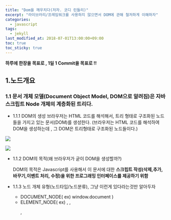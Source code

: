 ```yaml
---
title: "Dom을 깨우치다(저자. 코디 린들리)"
excerpt: "라이브러리/프레임워크를 사용하지 않으면서 DOM에 관해 철저하게 이해하자"
categories:
  - javascript
tags:
  - jekyll
last_modified_at: 2018-07-01T13:00:00+09:00
toc: true
toc_sticky: true
---
```


**하루에 한장을 목표로 , 1일 1 Commit을 목표로 !!**

## 1.노드개요

### 1.1 문서 개체 모델(Document Object Model, DOM으로 알려짐)은 자바스크립트 Node 개체의 계층화된 트리다.

- 1.1.1 DOM의 생성
  브라우저는 HTML 코드를 해석해서, 트리 형태로 구조화된 노드들을 가지고 있는 문서(DOM)를 생성한다.
  (브라우저는 HTML 코드를 해석하여 DOM을 생성하는데 , 그 DOM은 트리형태로 구조화된 노드들이다.)

![](https://wit.nts-corp.com/wp-content/uploads/2019/02/-4)

![](https://wit.nts-corp.com/wp-content/uploads/2019/02/-5)

- 1.1.2 DOM의 목적(왜 브라우저가 굳이 DOM을 생성할까?)

  DOM의 목적은 Javascript를 사용해서 이 문서에 대한 **스크립트 작성(삭제,추가,바꾸기,이벤트 처리, 수정)을 위한 프로그래밍 인터페이스를 제공하기 위함**

* 1.1.3 노드 개체 유형(노드타입/노드분류), 그냥 이런게 있다라는것만 알아두자

  - DOCUMENT_NODE( ex) window.document )

  * ELEMENT_NODE( ex) <body> , <a> , <p> , <script> , <style> , <html> , <h1> )

  - ATTRIBUTE_NODE( ex) class="funEdges" )

  * TEXT_NODE ( ex) 줄바꿈과 공백을 포함한 HTML 문서 내의 텍스트 문자 )

  - DOCUMENT_FRAGMENT_NODE( ex) document.createDocumentFragment )

  - DOCUMENT_TYPE_NODE( ex) <!DOCTYPE html> )

- 1.1.4 통상적인 DOM 트리의 각 노드 개체는 **Node로 부터** 속성과 메서드를 상속받는다.

  **모든 노드 개체는 속성과 메서드를 1차적으로 Node 개체로부터 상속을 받는다.** 그리고 이 Node에서 제공되는 속성 메서드 외에도 document,HTMLElement,HTML\*Element 인터페이스와 같은 하위 노드 인터페이스에서도 수많은 관련 속성 및 메서드가 제공된다.

* 1.1.5 노드의 유형과 이름

  모든 노드는 Node로부터 상속받는 nodeType 및 nodeName 속성을 가진다. 예를들어 Text 노드의 nodetype 코드는 3이며, nodeNmae 값은 #text이다.

  흔히 사용되는 노드들의 숫자값은 외워 두는것이 좋다.

- 1.1.6 javascript 메서드를 사용해서 Element 및 Text 노드를 생성하기

  - createElement("element를 지정하는 문자열")
    ex) createElement("div");

  * createTextNode("문자열")
    ex) createTextNode("Hi");

  - createAttribute() 메서드는 사용이 금지되었고, 이를 대신하기 위해 getAttribute(),setAttribute(),removeAttrbute()메서드를 사용한다.

* 1.1.7 javascript 문자열을 사용하여 DOM에 Element 및 Text 노드를 생성 및 추가하기

  - innerHTML, outerHTML, textContext, insertAdjacentHTML() 속성 및 메서드는 Javascript 문자열을 사용하여 DOM에 노드를 생성하고 추가하는 기능을 제공

  ```html
  <div id="A"></div>
  <div id="B"></div>
  <span id="C"></span>
  <div id="D"></div>
  <div id="E"></div>
  ```

  ```javascript
  document.getElementById("A").innerHTML = "<strong>HI</strong>";

  document.getElementById("B").outerHTML = '<div id="B" class="new">HI</div>';

  document.getElementById("C").textContent = "dude";

  document.getElementById("D").innerText = "안녕";

  console.log(document.body.innerHTML);

  //<div id="A"><strong>HI</strong></div>
  //<div id="B" class="new">HI</div>
  //<span id="C">dude</span>
  //<div id="D">안녕</div>
  ```

  - textContent vs innerText

  innerText는 노드에 포함된 보이는 텍스트를 반환하고, textContent는 전체 텍스트를 반환합니다.

  ```html
  <span>Hello<span style="diplay:none">World</span></span>
  ```

  에서 innerText는 "Hello"를 반환하고 textContent는 World를 반환한다.

  보다 자세한 차이점은

  [textContent vs innerText](http://perfectionkills.com/the-poor-misunderstood-innerText/)를 참조하자

  - insertAdjacentHTML() 메ㅓ드는 이전에 언급된 메서드들에 비해 보다 세밀하게 다를수 있다. 이 메서드를 사용하면 시작테그의 앞 , 뒤 종류 태그의 앞, 뒤에 노드를 삽입하는게 가능하다.

  ```html
  <i id="elm">how</i>
  ```

  ```javascript
  var elm = document.getElementById("elm");
  elm.insertAdjacentHTML("beforebegin", "<span>Hey-</span>");
  elm.insertAdjacentHTML("afterbegin", "<span>dude-</span>");
  elm.insertAdjacentHTML("beforeend", "<span>are-</span>");
  elm.insertAdjacentHTML("afterend", "<span>you?-</span>");

  console.log(document.body.innerHTML);

  //<span>Hey-</span><i id="elm"><span>dude-</span>how<span>-are</span></i><span>-you?</span>
  ```

  - 주목 : innerHTML 은 문자열 내에서 발견된 HTML 요소를 실제 DOM 변화하는 반면, textContent는 텍스트 노드를 생성하는데만 사용 가능하다. HTML 요소를 포함하고 있는 문자열을 textContent에 전달하면, 단순히 텍스트로만 출력 또한 innerHTML이 무겁고 비싼 대가를 치르는 HTML 파서를 호출하는데 비해, 텍스트 노드 생선은 간단하게 처리되므로 **innerHTML 계열의 사용을 삼가해야한다.**

* 1.1.8 Dom 트리의 일부를 Javascript 문자열로 추출하기

  ```html
  <div id="A"><i>HI</i></div>
  <div id="B">Dude<strong>!</strong></div>
  ```

  ```javascript
  console.log(document.getElementById("A").innerHTML); //<i>Hi</i>

  console.log(document.getElementById("B").outerHTML); //<div id="B">Dude<strong>!</strong></div>

  console.log(document.getElementById("B").textContent); //Dude!

  console.log(document.getElementById("A").innerText); //Dude!
  ```

  - 주목 : textContent, innerText 속성은 선택된 노드내에 포함된 모든 **텍스트 노드들을 반환한다.**

- 1.1.9 appendChild() 및 insertBefore()을 사용하여 노드 개체를 Dom에 추가하기.

  appendChild() 메서드는 하나의 노드를(혹은 여러 노드)를 메서드가 호출된 노드의 자식노드 끝에 삽입할수 있게 해준다.

  insertBefore() 메서드는 삽입 위치를 조정하는 것이 필요할때 사용한다.

  ```html
  <ul>
    <li>2</li>
    <li>3</li>
  </ul>
  ```

  ```javascript
  let text1 = document.createTextNode("1");
  let li = document.createElement("li");
  li.appendChild(text1);

  let ul = document.querySelector("ul");

  ul.insertBefore(li, ul.firstChild);

  // <ul>
  //   <li>1</li> //ul.insertBefore(li, ul.firstChild);
  //   <li>2</li>
  //   <li>3</li>
  //   <li>1</li> //ul.appendChild(li);
  // </ul>;
  ```

  - 주목 : insertBefore() 메서드의 두번째 매개변수를 전달하지 않으면, 이 메서드는 appendChild()처럼 동작

* 1.1.10 removeChild() 및 replaceChild()를 사용하여 노드를 제거하거나 바꾸기

  - Dom 에서 노드를 제거하는 것은 여러 단계의 과정으로 이루어진다.

  1. 먼저 삭제하고자 하는 노드를 선택해야한다

  2. 삭제하고자 하는 노드의 부모노드에 대한 접근을 얻어야 하는데,보통 parentNode 속성을 사용하게 된다.

  3. 부모 노드에서 삭제할 노드에 대한 참조를 전달하여 removeChild()메서드를 호출한다.

  ```html
  <div id="A">Hi</div>
  <div id="B">Dude</div>
  ```

  ```javascript
  //element 노드 삭제
  let divA = document.getElementById("A");
  divA.parentNode.removeChild(divA);

  //텍스트 노드 삭제
  let divB = document.getElementById("B").firstChild;
  divB.parentNode.removeChild(divB);
  ```

  - 노드를 바꾸는 과정도 삭제하는것과 같은 과정을 겪는다. **둘다 부모노드에 접근한다는게 중요하다.**

  ```html
  <div id="A">Hi</div>
  <div id="B">Dude</div>
  ```

  ```javascript
  //ement 노드 바꾸기
  let divA = document.getElementById("A");
  let newSpan = document.createElement("span");

  newSpan.textContent = "howdy";
  divA.parentNode.replaceChild(newSpan, divA);
  ```

  - 주목 : 제거하거나 바꾸는 대상이 무엇인지에 따라 , innerHTML , outerHTML , textContent 속성에 빈 문자열을 주는것이 더 쉽고 빠를 수도 있다. 하지만 브라우저의 메모리 누수가 발생할수 있으므로 조심해야한다. replaceChild() 및 removeChild()는 각각 교체되거나 제거된 노드를 **반환한다**. 기본적으로 해당 노드는 바꾸거나 제거하는 것이므로 사라지지 않았다. 따라서 해당 노드에 대한 **메모리상의 참조는 여전히 가지게 된다.**

* 1.1.11 cloneNode()를 사용하여 노드를 복제하기

  cloneNode() 메서드를 사용하여 단일 노드 혹은 노드 및 모든 자식 노드를 복제할 수 있다.

  노드와 그 자식 노드를 모두 복제하려면, cloneNode() 메서드의 매개변수로 true를 전달한다.

  ```html
  <ul>
    <li>Hi</li>
    <li>there</li>
  </ul>
  ```

  ```javascript
  let cloneUL = document.querySelector("ul").cloneNode(); //ul만이 복제되었으므로 빈 문자열이 출력됨

  console.log(cloneUL.innerHTML); //빈 문자열 출력

  let cloneUL2 = document.querySelector("ul").cloneNode(true);

  console.log(cloneUL2.innerHTML);
  //<li>HI</li><li>There</li>가 출력됨
  ```

  - 주목 : **cloneNode(true)를 사용해서 노드와 그 자식을 복제하면 NodeList가 반환될 것이라 생각할 수 있지만, 실제로는 그렇지 않다. 따라서 cloneNode() 때문에 문서내에서 ID가 중복될수도 있다.**

* 1.1.12 노드 컬렉션에 대한 이해(무슨말하는지 모르겠음)

* 1.1.13 직계 자식 노드 전부에 대한 리스트/컬렉션 얻기

  ```html
  <ul>
    <li>Hi</li>
    <li>there</li>
  </ul>
  ```

  ```javascript
  let ulElementChildNodes = document.querySelector("ul").childNodes;

  console.log(ulElementChildNodes);
  // ul 내의 전체 노드로 이루어진 유사 배열 리스트를 출력
  //[text, li, text, li, text]
  ```

  - 주목 : **childNodes에서 반환되는 NodeList는 직계 자식 노드만을 가진다.** **childNodes가 element 노드 뿐만 아니라 다른 노드 유형(ex text 및 comment 노드) 도 포함된다는 점을 유의해야한다.**

- 1.1.14 NodeList나 HTMlCollection을 JavasScript 배열로 변환

  NodeList 나 HTMLCollection은 **배열의 형태**이지만, **array의 메서드를 상속하는 진정한 javascript 배열이 아니다.**

  - isArray() : array의 메서드를 상속받는 javascript 배열인지 아닌지를 판단함

  ```html
  <a href="#"></a>
  ```

  ```javascript
  console.log(Array.isArray(document.links));
  //HTMLCollection이지 Array가 아니므로 false

  console.log(Array.isArray(document.querySelectorAll("a")));
  //NodeList이지 Array가 아니므로 false
  ```

  결과적으로 Nodelist와 HTMLCollection은 배열의 형태이지만 배열이 아닌것으로 판명되었다.

  그렇다면 배열의 형태인것을 진정한 배열로 만들기 위해서는 어떻게 해야할까?

  - 진정한 javascript 배열로 만들기

    - 왜? 굳이 javascript 배열로 만들어야할까?
      그 이유는 javascript 배열로 변환하는 것은 몇가지 이점이 있기 때문이다. 이 리스트들을 javascript 배열로 변환하게 되면 Array 개체가 제공하는 메서드들(ex) foreach,pop,map,reduce 등)에 접근할수 있게 된다.

    * 진정한 배열로 변환하기 위한 방법

      call() 또는 apply()에 유사 배열을 전달하면, call() 또는 apply()는 진짜 javaScript 배열을 반환하는 메서드를 호출한다. 여기서는 slice() 메서드를 사용하고 있는데, 실제로는 아무것도 잘라내지 않고, 리스트를 Javascript 배열로 반환하는데 사용하고 있다.

      ```html
      <a href="#"></a>
      ```

      ```javascript
      console.log(Array.isArray(Array.prototype.silce.call(document.linkes)));
      //true 반환

      console.log(
        Array.isArray(
          Array.prototype.silce.call(document.querySelectorAll("a"))
        )
      );
      //true 반환
      ```

      주목 : 이렇게 할경우 List를 배열로 바꾸는데 코드가 길어지므로, ES6에서는 유사 배열개체나 리스트를 인수받아 **새로운 배열로 변환하여 사용하는 Array.from**

      ```javascript
      console.log(Array.isArray(Array.from(document.querySelectorAll("a")))); //true

      let badex = document.querySelectorAll("a");

      console.log(badex); //NodeList [a]

      bc.pop("a"); //bc.pop is not a function

      let goodex = Array.from(document.querySelectorAll("a"));
      console.log(goodex); // [a]

      abc.pop("a");

      console.log(goodex); // []
      ```

- 1.1.15 DOM 내의 노드 탐색

  - parentNode

  - firstChild

  - lastChild

  - nextSibling

  ```html
  <body>
    <ul>
      <!-- comment -->
      <li id="A"></li>
      <li id="B"></li>
      <!-- comment -->
    </ul>
  </body>
  ```

  ```javascript
  let ul = document.querySelector("ul");

  console.log(ul.parentNode.nodeName); // body가 출력됨
  console.log(ul.firstChild.nodeName); // comment가 출력됨
  console.log(ul.lastChild.nodeName); // comment가 출력됨
  console.log(ul.querySelector("#A").nextSibling.nodeName); //text가 출력됨
  console.log(ul.querySelector("#B").previousSibling.nodeName); //text가 출력됨
  ```

  DOM을 탐색할때, element 노드 뿐만 아니라 text 와 comment도 노드임을 잊어서는 안된다. 하지만 윗처럼 사용한다는것은 이상적이지 않다. **다음 속성들을 사용하면 text와 comment 노드를 무시하고 DOM 탐색하는 것이 가능하다.**

  - firstElementChild

  * lastElementChild

  - nextElementSibling

  * previousElementSibling

  * children

  * parentElement

  - childElementCount : 노드가 가지고 있는 자식 element의 개수를 계산할때 사용

  이렇게 element 노드라고 명시를 해준다면, text와 comment 노드를 무시하게된다.

  ```html
  <body>
    <ul>
      <!-- comment -->
      <li id="A"></li>
      <li id="B"></li>
      <!-- comment -->
    </ul>
  </body>
  ```

  ```javascript
  let ul = document.querySelector("ul");

  console.log(ul.parentNode.nodeName); // body가 출력됨
  console.log(ul.firstElementChild.nodeName); //li
  console.log(ul.lastElementChild.nodeName); // li가 출력됨
  console.log(ul.querySelector("#A").nextElementSibling.nodeName); // li
  console.log(ul.querySelector("#B").previousElementSibling.nodeName); //li가 출력됨

  //ul의 자식 노드 중 element만을 가져오려면?
  console.log(ul.children); // HTMLCollenction이며, 모든 자식 노드는 text를 가짐

  // 첫 번째 li의 부모 element는?
  console.log(ul.firstElementChild.parentElement); //ul이 출력
  ```

- 1.1.16 contains()와 compareDocumentPosition()으로 DOm 트리 내의 Node 위치를 확인하기

  노드의 contains() 메서드를 활용하면 특정 노드가 다른 노드내에 포함되어있는지를 확이날수 있다.
  그리고 리턴값으로 boolean값을 전달해준다.

  Dom 트리 내에서 주변 노드와 연관된 노드위치에 대해 보다 확실한 정보를 얻고 싶을 때는 노드의 compareDocumentPosition() 메서드를 사용한다.
  그리고 리턴값으로 숫자코드를 리턴한다.

* 1.1.17 두 노드가 완전히 동일한지 판단하기.

```html
<input type="text"></input>
<input type="text"></input>

<textarea>foo</textarea>
<textarea>bar</textarea>


```

```javascript
let input = document.querySelectorAll("input");

console.log(input); // nodelist , 배열형식이지만 배열이 아님

console.log(input[0].isEqualNode(input[1]));
//true

let input = document.querySelectorAll("textarea");

console.log(input[0].isEqualNode(input[1]));
//자식 text 노드가 동일하지 않으므로 false
```

주목 : 두 노드가 완전전히 동일한지가 아니라. 두 노드 참조가 동일한 노드를 참조하고 있는지 알고 싶다면 === 연산자를 사용하여 간단하게 확인해볼수 있다.

## 2. Document 노드

### 2.1 document 노드 개요

document로 부터 상속되는 HTMLDocument 생성자는 DOM 내에 DOCUMENT_NODE(window.document)를 생성한다.

```js
console.log(window.document.constructure); // function HTMLDocument(){ [native code]}
console.log(window.document.nodeType); // DOCUMENT_NODE에 대한 숫자 키 매핑인 9가 출력
```

HTMLDocument 생성자 함수가 window.document 노드 개체를 생성하며, 이 노드가 DOCUMENT_NODE 개체이다.

### 2.2 HTMLDocument의 속성 및 메서드

HTMLDocument 노드(window.document)에 존재하는 속성 및 메서드들중 주목해야할 속성과 메서드는 다음과 같다

- doctype

* documentElement

* implementation.

* activeElement

* body

* head

* title

- lastModified

- referrer

- URL

- defaultview

- compatMode

- ownerDocument

- hasFocus();

* 주목 : HTMLDocument 노드 개체(window.document)는 DOM를 다룰 때 사용 가능한 수많은 메서드와 속성(ex) document.querySelectorAll())에 접근하는 데 사용된다.

### 2.3 일반적인 HTML 문서정보 얻기

- document 개체는 로드된 HTML 문서/DOM에 대한 일반적인 정보에 접근할 수 있게 해준다.

```javascript
const d = document;

console.log("title = " + d.title); //Document
console.log("url = " + d.URL); // url 주소
console.log("referrer = " + d.referrer); //참조 주소
console.log("lastModified = " + d.lastModified); // 마지막 수정일

//BackComapt(Quirks 모드) 또는 CSS1Compat(Strict 모드) 중 하나가 출력된다.

console.log("compatibility mode = " + d.compatMode); //CSS!compat
```

### 2.4 document 자식 노드

- document 개체의 자식은 doctype/DTD 와 <html lang="en"> 이 포함된 배열을 얻게 될것이다.

```js
console.log(document.childNodes[0].nodeType); // DOCUMENT_TYPE_NODE를 의미하는 숫자 키 10이 출력

console.log(document.childNodes[1].nodeType); // Element_TYPE_NODE를 이미하는 숫자 키 1이 출력
```

- 주목 : 참고로 DOCUMENT_TYPE_NODE와 DOCUMENT_NODE는 다르다. 그리고 HTMLDocument 생성자에서 생성되는 **window.document 개체** 와 **Document 개체** 를 혼동해서는 안된다. widow.document가 DOM 인터페이스에 시작점이라는 것만 기억하자. Document.childNodes가 자식 노드를 가지고 있는 이유가 바로 이 때문이다.

### 2.5 document는 <!Doctype>,<html>,<head>,<body>에 대한 바로가기를 제공한다.

```js
console.log(document.doctype); //DocumentType NOde
console.log(document.documentElement); //<html lang="en">가 출력
console.log(document.head); // <head>
console.log(document.body); // <body>
```

- 주목 doctype과 DTD의 nodetype은 10 또는 DOCUMENT_TYPE_NODE이며, DOCUMENT_NODE(즉 HTMLDocument()로부터 생성되는 window.document)와 혼동해서는 안된다.

### 2.6 document.implementation.hasFeature()를 사용하여 DOM 사양/기능 탐지

- document.implementation.hasFeature()를 사용하면 현재 문서에 대한 브라우저가 구현/지원하는 기능 및 수준에 대해 물어 볼 수 있다. 예를들어 브라우저가 Core DOM level3 사양을 구현했는지 물어보려면 다음과 같은 코드를 사용한다.

```js
console.log(document.implementation.hasFeature("Core", "2.0"));
console.log(document.implementation.hasFeature("Core", "3.0"));
```

### 2.7 문서 내에서 포커스를 가지고 있거나 활성 상태인 노드에 대한 참조를 얻기

- document.activeElement를 사용하면, 문서 내에서 포커스를 가지고 있거나 활성 상태인 노드에 대한 참조를 바로 얻을 수 있다.

```js
document.querySelector("textarea").focus();

//문서내에서 포커스를 가지고 있거나 활성 상태인 element에 대한 참조르 얻음
console.log(document.activeElement); //textarea가 출력됨
```

- 주목 : **포커스를 가지고 있거나 활성 상태인 element는 포커스를 받을 수 있는 element를 반환한다. 노드를 선택하는 것(마우스를 사용하여 HTML 페이지 내에서 반전된 영역), 키스트로크, 스페이스바,마우스로 무언가를 입력하기 위해 포커스를 받은 element를 혼동하지 말자.**

### 2.8 문서 혹은 문서 내의 특정 노드가 포커스를 가지고 있는지 판별하기

- document.hasFocus() 메서드를 사용하면, 사용자가 현재 해당 HTML 문서가 로드된 창에 포커스를 두고 있는지를 확인할 수 잇다.

```js
// 문서가 로드된 창/텝에 계속 포커스를 두면 true를 반환한다. 그렇지 않을경우 false가 반환된다.
setTimeout(function () {
  console.log(document.hasFocus());
}, 5000);
```

### 2.9 document.defaultView는 최상위/전역 개체에 대한 바로가기이다.

- defaultView 속성은 javascript 최상위 개체, 혹은 전역 개체라고 불리는것에 대한 바로가기 이다. 웹 브라우저에서 최상위 개체는 window개체이므로, javaScript 브라우저 환경에서 defaultView는 이 개체를 가리킨다.

* 최상위 개체가 없는 DOM이나 웹 브라우저 내에서 실행되지 않는 javascript 환경(Node.js)의 경우 이 속성을 통해 최상위 개체 영역에 접근할 수 있게 해준다.

### 2.10 Element에서 ownerDocument를 사용하여 Document에 대한 참조 얻기

- 노드에서 onwerDocument 속성을 호출하면, 노드가 포함된 document에 대한 참조를 반환한다.

## 3. Element 노드

### 3.1 HTML Element 개체 개요

각 element들은 고유한 성질을 가지며, 각자 element를 Dom 트로내의 노드 개체로 인스턴스화 하는 고유한 Javascript 생성자를 가진다.
예를 들어 <a> element 는 HTMLAnchorElement() 생성자를 통해 DOM 노드로 만들어 진다. **즉 각 element들은 노드개체로 인스턴스화 하는 Javascript 생성자를 가진다.**

### 3.2 HTML Element 개체의 속성 및 메서드(상속 받은것 포함)

- createElement()

- tagName

* children

- getAttribute()

- setAttribute()

- hasAttribute()

- removeAttribute()

- classList()

- dataset

- attributes

### 3.3 Element 생성

Element 노드는, 브라우자가 HTML 문서를 해석하여 DOM이 만들어질 때 인스턴스화 된다.
이것 외에 createElement()를 사용하여 프로그램밍적으로도 Element 노드를 생성할수 있다.

```js
let elementNode = document.creatElement("textarea");

document.body.appendChild(elementNode);
```

### 3.4 Element의 태그 이름 얻기

tagName 속성을 사용하면, element의 이름에 접근할 수 있다. tagName속성은 nodeName이 반환하는 것과 동일한 값을 반환한다. 원본 HTML문서에서의 대소문자 여부에 관계없이 둘다 값을 대문자로 반환한다.

```html
<a href="#">Hi</a>
```

```js
console.log(document.querySelector("a").tagName); //A 가 출력
console.log(document.querySelector("a").nodeName); //A가 출력
```

### 3.5 Element의 Attribute 및 값에 대한 리스트/컬렉션 얻기(좋은방법X)

```html
<a href="#" title="title" data-foo="dataFoo"> </a>
```

```js
var atts = document.querySelector("a").attributes;
// 배열형태로 반환한다.
```

- 주목 : **attributes를 사용 하여 속성에 변화를 주는것보다도, getAttribute(), setAttribute(), hasAttribute9), removeAttribute()를 사용하는것이 좋다.** attributes를 사용할 때의 유일한 이점은 라이브 상태의 attributes 목록을 반환한다는 것이다.

### 3.6 Element의 Attribute 값 획득, 설정(재설정), 제거

element 의 attribute 값을 가져오고, 설정 및 제거하기 위한 가장 일관된 방법은 getAttribute(), setAttribute(), removeAttribute() 메서드를 사용하는 것이 좋다.

- 주목 : **attribute가 없을때, setAttribute를 사용하여 attribute 값을 null이나 ''를 설정하지 말고 removeAttribute()를 사용하는것이 좋다.**

**일부 element attribute는 element 노드에서 개체 속성으로 존재한다. 예를들어 document.body.id 나 document.body.className, 작성자는 이 속성을 사용하지 말고 attribute에 대한 remove , set, get 메서드를 사용하도록 권고하고 있다.**

```js
//bad example
let a = (document.querySelector("a").className = "안녕");
console.log(document.querySelector("a")); //<a href class="안녕"></a>

//good example

let a = document.querySelector("a").setAttribute("class", "안녕");
console.log(document.querySelector("a")); //<a href class="안녕"></a>
```

### 3.7 Element의 특정 attrbute를 가지고 있는지 확인하기

- element가 attribute를 가지고 있는지 판별(boolean으로 return) 하기 위한 가장 좋은 방법은 hasAttribute() 메서드를 사용하는것이다.

### 3.8 Class Attribute 값 리스트 얻기

- element 노드에 존재하는 classList 속성을 사용하면 className 속성에서 반환되는 공백으로 구분된 문자열 값을 사용하는 것보다 훨신 쉽게 class attribute 값 리스트에 접근할수 있다.

```html
<div class="big brown bear"></div>
```

```js
let elm = docuemnt.querySelector("div");

console.log(elm.classList); // big brown bear{0="big" , 1="brown", 2="bear" , length=3 ,...}
console.log(elm.className); // big brown bear
```

주목 : **classList는 유사배열 컬랙션이며, 읽기전용인 length 속성을 가진다. classList는 읽기 전용이지만, add(), remove(), contains(), toggle() 메서드를 사용해서 변경할수 있다.**

### 3.9 class attribute에 하위 값 추가 및 제거하기

```js
let elm = document.querySelector("div");

elm.classList.add("cat");
elm.calssList.remove("dog");
```

### 3.10 class attribute 값 토글

- classList.toggle() 메서드를 사용하면, class attribute의 하위 값을 토글시킬 수 있다. **이 메서드는 값이 누락된 경우 추가하거나 값이 이미 있는 경우 제거할 수 있게 해준다.**

```html
<div class="visible"></div>
```

```js
let elm = document.querySelector("div");

elm.classList.toggle("visible"); //기존에 visible이 있으므로 삭제
elm.classList.toggle("grow"); // 기존에 grow가 없으므로 생성

console.log(elm.className); //grow
```

### 3.11 class attribute 값이 특정 값을 가지고 있는지 판별하기

classList.containes() 메서드를 사용하면 class attribute 값이 특정 하위 값을 가지고 있는지를 판별 할 수 있다.

### 3.12 data attribute를 가져오고 설정하기(이 꼴을 언제쓰는지 잘 모르겠다.)

- data- 에 관련된 자료 [data-](https://developer.mozilla.org/ko/docs/Learn/HTML/Howto/%EB%8D%B0%EC%9D%B4%ED%84%B0_%EC%86%8D%EC%84%B1_%EC%82%AC%EC%9A%A9%ED%95%98%EA%B8%B0)

## 4.Element 노드 선택

### 4.1 특정 Element 노드 선택하기

단일 element 노드에 대한 참조를 얻는데 가장 흔히 사용되는 메서드는 다음과 같다.

- querySelector()

- getElementById();

```html
<body>
  <ul>
    <li>Hello</li>
    <li>big</li>
    <li>bad</li>
    <li id="last">world</li>
  </ul>
</body>
```

```js
console.log(document.querySelector("li").textContent); //Hello 출력
console.log(document.getElementById("last").textContent); //world 출력
```

- getElementById()메서드는 querySelector() 메서드에 비해 매우 단순하다.
- qurySelector() 메서드는 CSS selector 문법 형식의 매개변수를 사용하기 때문에 특정 단일 li에 접근을 하려면 querySelector(body>ul>li:nth-of-type(2))를 전달해야한다.

* 주목 : querySelector()는 selector 기반으로 문서 내에서 발견되는 **첫번째 노드 element를** 반환한다. querySelector()는 element 노드에도 정의되어 있다. 그 덕분에 메서드의 결가를 DOM 트리의 특정 부분에 한정할 수 있어서 상황에 맞는 쿼리를 할수 있게 해준다.

### 4.2 Element 노드 리스트 선택 및 생성하기

HTML 문서내의 **노드 리스트(NodeList)를 선택 및 생성하는 데 가장 흔히 사용되는 메서드**는 다음과 같다.
( NodeList 나 HTMLCollection은 **배열의 형태**이지만, **array의 메서드를 상속하는 진정한 javascript 배열이 아니다.**)

- querySelectorAll()

* getElementsByTagName()

* getElementsByClassName()

주목 : getElementsByTagName() , getElementsByClassName() 으로 생성된 **HTMLCollection은 라이브상태**로 간주되며, 리스트를 생성하고 선택한 후에 문서가 업데이트 된 경우도 문서의 상태를 항상 반영

그러나 querySelectorAll() 메서드는 **라이브 상태의 element 리스트를 반환하지 않는다.** 이는 querySelectorAll()에서 반환하는 리스트는 리스트 생성 시점의 문서 스냅샵이며, **문서의 변경 내용을 반영하지 않는다는 것을 의미한다.** 해당 리스트는 정적이며, 라이브상태가 아니다.
**NodeList와 HTMLCollection은 라이브 상태이지만 , querySelectorAll()로 반환된 리스트는 정적이다.**

예를들어

```html
<ul>
  <li class="liClass">1</li>
  <li class="liClass">2</li>
  <li class="liClass">3</li>
  <li class="liClass">4</li>
  <li class="liClass">5</li>
</ul>
```

```js
const a = document.querySelectorAll("li");
const b = document.getElementsByTagName("li");
const c = document.getElementsByClassName("liClass");
console.log(a); // 정적이며 라이브 상태가 아니므로, li의 갯수가 5
console.log(b); // 라이브상태이므로 li의 갯수가 6개
console.log(c); // 라이브상태이지만 클래스가 다르므로 갯수가 5개

const li = document.createElement("li");
const ul = document.querySelector("ul");

li.setAttribute("class", "hoho");
ul.appendChild(li);
```

- **childNodes도 querySelectorAll(), getElementByTagName(), getElementByClassName()처럼 Nodelist를 반환한다는 것을 명심하기 바란다. NodeList는 유사 배열리스트/컬랙션이며 , 읽기 전용인 length 속성을(array의 메서드 상속을 받는것은 아님) 가진다.**

### 4.3 직계 자식 Element 노드를 모두 선택하기

element 노드에서 children 속성을 사용하면, element 노드의 직계 자식 노드 전체 리스트(HTMLCollection)를 얻을 수 있다.
children은 직계 element 노드만을 제공하며, element 가 아닌 노드는 제외한다.

- 주목 : HTMLCollection은 element를 문서 내의 순서대로 가진다. 즉 element 가 DOM에 나타나는 순서대로 배열 내에 위치한다 HTMLCollection은 라이브 상태이므로, 문서가 변경되면 동적으로 컬랙션에 반영된다.

### 4.4 컨텍스트 기반 Element 선택

querySelector() , querySelectorAll(), getElementsByTagName(), getElementsByClassName()은 element 노드에도 정의되어 있다.
이는 해당 메서드의 결과를 DOM 트리의 특정 부분으로 제한 할 수 있게 해준다. 달리말해 element 노드 개체에서 이 메서드를 호출하면, element노드를 검색하고자 하는 특정 컨텍스트를 선택할수 있다는 것이다.

### 4.5 사전에 구성된 Element 노드 선택/리스트

HTML 문서에서 element 노드를 포함하고 있는 미리 사전에 등록되어 있는 유사배열 리스트

- document.all : HTML 문서내의 모든 element

- document.forms : HTML 문서내의 모든 <form> element

* document.images : HTML 문서내의 모든 <img> element

* document.links : HTML 문서내의 모든 <a> element

* document.scripts : HTML 문서내의 모든 <script> element

* document.styleSheets : HTMl 문서내의 모든 <link> 또는 <style> element

- 앞의 사전에 구성된 배열들은 HTMLCloolection 인터페이스/개체를 통해 생성되는데, document.styleSheets만 예외적으로 StyleSheetList를 사용한다.

### 4.6 선택될 Element 검증을 위해 matchesSelector()를 사용하기(지금은 사용안하고 -> matches()로 바뀜)

```html
<ul>
  <li>Hello</li>
  <li>world</li>
</ul>
```

```js
console.log(document.querySelector("li").matchesSelector("li:first-child")); //false
```

최신 브라우저에서는 브라우저 접두어인 moz,webkit,o,ms를 사용하지 않으면 실패한다.
따라서 다음과 같이 사용해야한다.

```js
console.log(document.querySelector("li").mozmatchesSelector("li:first-child")); //true

console.log(
  document.querySelector("li").webkitmatchesSelector("li:first-child")
); //true

console.log(document.querySelector("li").omatchesSelector("li:first-child")); //true

console.log(document.querySelector("li").msmatchesSelector("li:first-child")); //true
```

## 5. Element 노드 지오메트리와 스크롤링 지오메트리 ( 이 부분은 잠시 넘어가기로 하자 )

## 6. Element 노드 인라인 스타일

### 6.1 style attribute(element CSS 속성이라고도 함 ) 개요

- 인라인 CSS 속성은 코드에서 style 속성이 **문자열이 아닌 CSSStyleDeclaration 개체를 반환**한다는 점에 유의한다. 또한 CSSStyleDeclaration 개체에는 **element의 인라인 스타일만이 포함**

```html
<div style="background-color:red;border;1px"></div>
```

```js
const divStyle = document.querySelector("div").style;

console.log(divStyle); // CSSStyleDeclaration {0="background-color",...} 출력
```

### 6.2 개별 인라인 CSS 속성 가져오기, 설정 , 제거

- 6.2.1 : CSSStyleDeclaration 개체로 개별 CSS 속성에 대한 접근

```html
<div></div>
```

```js
const divStyle = document.querySelector("div").style;

//설정
divStyle.bacgroundColor = "red";
divStyle.border = "1px solid black";

// 가져오기
console.log(divStyle.backgroundColor);
console.log(divStyle.border);

// 제거

divStyle.backgroundColor = "";
divStyle.border = "";
```

- 주목 : style개체에 포함된 속성명에는 하이픈이 포함되지 않는다. 그리고 설정,가져올때,제거 할때는 camelCase를 사용하면 된다. 또한 측정단위가 필요한 CSS속성의 경우, 적절한 단위를 포함시켜야 한다.

- 6.2.2 : element 노드의 개별 CSS 속성을 조작하는데 사용되는 setPropertyValue(),getPropertyValue()

```html
<div stule="background-color:green; border: 1px solid purple"></div>
```

```js
const divStyle = document.querySelector("div").style;

//설정
divStyle.setProperty("background-color", "red");
divStyle.setProperty("border", "1px solid purple");

//가져오기
console.log(divStyle.getProperty("background-color"));
console.log(divStyle.getProperty("border"));

//제거
divStyle.removeProperty("background-color");
divStyle.removeProperty("border");
```

### 6.3 모든 인라인 CSS 속성 가져오기, 설정, 제거

- CSSStyleDeclaration 개체의 cssText 속성과 getAttribute() 및 setAttribute() 메서드를 사용하면, javaScript 문자열을 사용하여 style attribute의 전체 값(모든 인라인 속성)을 가져오고, 설정 및 제거 할수 있따.

* 또한 getAttribute 와 setAttribute는 Style 외에도 클래서 , id 등 다른 속성들을 설정하고 가져오고 제거할수 있다.

```js
const div = document.quertSelector("div");
const divStyle = div.style;

div.setAttribute(
  "style",
  "background-color:red;border:1px solide black; heigh:100px; width:100px;"
);

div.getAttribute("style"); //모든 인라인 속성의 스타일을 가져옴

div.removeAttribute("style"); //제거
```

- 주목 : **style attribute 값을 새로운 문자열로 바꾸는 것은** element의 style에 여러 변경수행하는 **가장 빠른 방법**

### 6.4 getComputedStyle()을 사용하여 element의 계산된 스타일(계층화된 것을 포함한 실제 스타일) 가져오기

style 속성은 style attribute를 통해 정의된 CSS만을 가지고 있다.(= 인라인에서 정의된 CSS), 그러나 인라인스타일 뿐만아니라 스타일시트, 외부 스타일시트 를 가져오려면 **getComputedStyle()를 사용한다.**

```html
<div style="background-color:green;border:1px solid purple;"></div>
```

```css
div {
  background-color: red;
}
```

```js
const div = document.querySelector("div");

window.getComputedStyle(div).backgroundColor; //rgb(0,128,0) 또는 green이 출력됨
```

- 주목 : getComputedStyle() 에서 반환되는 CSSStyleDeclaration 개체는 읽기 전용이다.

### 6.5 class 및 id attribute를 사용하여 element의 CSS 속성을 적용 및 제거하기

```html
<div class="헤이"></div>
```

```js
const div = document.querySelector("div");

div.setAttribute("id", "bar"); // id 설정

div.classList.add("foo"); // 클래스 추가
//<div style="background-color: red;" id="bar" class="헤이 foo"></div>

div.setAttribute("class", "안녕"); //클래스 수정
//<div style="background-color: red;" id="bar" class="안녕"></div>

console.log(div);
```

## 7. Text 노드

### 7.1 Text 개체 개요

- HTML 문서에서 텍스트는 text 노드를 만들어내는 TEXT() 생성자 함수의 인스턴스로 표현된다.

* 당연히 hi가 출력될줄 알았는데, TEXT노드로 변환되서 출력되었다.

```html
<p>hi</p>
```

```js
const textHi = document.querySelector("p").firstChild;

console.log(textHI.constructor); // TEXT()가 출력됨

console.log(textHi); // 보이는것은 "hi"가 출력됨 하지만 실직적으로 TEXT {textContent="hi" ,length =2 , ...}가 출력되는것을 볼수가 있다.
// 그 증거로 typeof 할경우 object를 반환한다.
console.log(typeof textHi); //object
```

- TEXT() 생성자 함수가 text 노드를 생성한다는 결론을 내려 주지만, **Text가 CharacterData, Node Object로 부터 상속받는다는 점을 명심해야한다.**

### 7.2 Text 개체 및 속성

- Text 노드에 존재하는 속성과 메서드에 관련된 정확한 정보를 얻으려면 브라우저에 직접 물어보는것이 가장 좋다.

* 다음과 같은 속성과 메서드가 있다.

  - textContent

  * splitText()

  * appendData()

  * insertData()

  * replaceData()

  * subStringData()

  * normalize()

  * data

  * document.createTextNode()

### 7.3 공백도 Text 노드를 생성한다.

```html
<p id="p1"></p>
<p id="p2"></p>
```

```js
console.log(document.querySelecotr("#p1").firstChild); //null이 출력됨
console.log(document.querySelecotr("#p1").firstChild.nodeName); //#text가 출력됨
```

- 이렇게 **공백이나 텍스트 문자가 보통 text 노드로 표현된다는 것을 잊지 말기 바란다.** **줄 바꿈도 당연히 text 노드**로 간주된다. 다음 코드에서는 줄 바꿈 문자도 text 노드라는 것을 강조하기 위해 줄 바꿈을 출력한다.

```html
<p id="p1"></p>
//이 주석 앞에 줄 바꿈 text 노드가 존재하며, 이 주속도 노드다
<p id="p2"></p>
```

```js
console.log(document.querySelecotr("#p1").nextSibiling); //Text가 출력됨
```

- 그런데 나는 p1테그의 옆에 테그인 p테그를 목적으로 js를 코딩했다면 nextSibling이 아닌 다른 속성을 이용하는것이 좋다. 예를 들어 nextElementSibling 같은것

### 7.4 Text 노드 생성 및 삽입하기

- createTextNode()를 사용하여 DOM 에 TEXT를 노드를 삽입할수 있다.

### 7.5 data나 nodeValue로 text 노드 값 가져오기

- Text 노드로 표현되는 텍스트 값과 데이터는 .data나 nodeVlaue 속성을 사용하여 노드에서 추출할 수 있다. 두 속성 모두 Text 노드에 포함된 텍스트를 반환한다.

```html
<p>Hi, <strong>cody</strong></p>
```

```js
console.log(document.querySelector("p").firstChild.data); //'Hi,'가 출력됨
console.log(document.querySelector("p").firstChild.nodeValue); //'Hi,'가 출력됨
console.log(document.querySelector("p").data); //undefiend
console.log(document.querySelector("p").nodeValue); //null
```

- 주목 : TEXT 노드에 포함된 문자의 길이를 가져오려면 , 텍스트노드자체 또는 노드의 실제 텍스트의 값/데이터의 length 속성에 접근하면 된다.

```js
console.log(document.querySelector("p").firstChild.length); //3
```

### 7.6 appendData() , deleteData(), insertData() , replaceData(), subStringData()로 text 노드 조작하기

Text 노드가 메서드를 상속받은 CharaterData개체는 Text 노드의 하위 값을 조작하고 추출하기 위한 메서드를 제공한다.

- appendData() : 하위값 추가 (맨마지막에 추가됨)
- deleteData() : 하위값 제거
- insertData() : 하위값 삽입 (원하는 위치에 삽입할수 있다)
- replaceData() : 하위값 교체
- subStringData() : 부분 문자열 추출

### 7.7 복수의 형제 텍스트 노드가 발생하는 경우

통상적으로 형제 텍스트 노드가 인접해서 나타나지는 않는다

```html
<p>Hi Yosup</p>
```

```js
const pElement = document.querySelector("p");

console.log(pElement.childNodes.data);
//Hi Yosup
```

복수의 형제 텍스트 노드가 발생하는 경우는 다음과 같다

```html
<p>Hi <strong>HH</strong> yosup</p>
```

```js
const pElement = document.querySelector("p");

console.log(pElement.childNodes.length); //3이 출력됨 <text> , <Strong> <text> 이렇게 3개로 길이 3개
console.log(pElement.childNodes.data); //Hi
console.log(pElement.firstChild.nextSibiling); // Element 노드 <strong>
console.log(pElemet.lastchild.data); // yosup
```

```html
<body>
  <div></div>
</body>
```

```js
const pElementNode = document.createElement("p");
const textNodeHi = document.createTextNode("HI ");
const textNodeCody = document.createTextNode("Cody");

pElementNode.appendChild(textNodeHi);
pElementNode.appendChild(textNodeCody);

document.querySelectod("div").appendChild(pElementNode);

console.log(document.querySelector("div p").childNodes.length); //2가 출력됨
```

**childNodes에서 반환되는 NodeList는 직계 자식 노드만을 가진다.** **childNodes가 element 노드 뿐만 아니라 다른 노드 유형(ex text 및 comment 노드) 도 포함된다는 점을 유의해야한다.**

### 7.8 textContent를 사용하여 마크업이 제거된 모든 자식 텍스트 노드를 반환하기

- textContent 속성은 모든 자식 텍스트 노드를 가져올 뿐만 아니라. 노드의 내용을 특정 Text 노드로 설정하는데도 사용할수 있다.

```html
<body>
  <h2>Dude</h2>
  <p>you <strong>rock!</strong></p>
</body>
```

```js
console.log(document.body.textContent); // 공백이 추가된 `Dode you rock!' 이 출력
```

- 노드내에 포함된 텍스트를 설정하는데 textContent를 사용하면 , **모든 자식노드가 제거되고 단일 Text로 바뀐다.**

```html
<body>
  <div>
  <h2>Dude</h2>
  <p>you <strong>rock!</strong></p>
  <div>
</body>
```

```js
document.body.textContent = "you dont rock!";

console.log(document.querySelecotr("div").textContent); // you dont rock! 이 출력 //뭐지 적용은 되는데 오류가 뜨는데...
```

- textContent는 document 나 doctype 노드에서 사용될 경우 null을 반환한다. script 및 style element 경우에는 내용이 반환된다.

### 7.9 textContent 와 innerText 간의 차이

- innerText에는 CSS가 반영된다. 즉 숨겨진 텍스트가 있을경우 innerText는 이 텍스트를 무시하는 반면, textContent는 무시하지 않는다.

- innerText는 CSS의 영향을 받으므로 리플로우가 발생되는 반면, textContent는 그렇지 않다.

- innerText는 script와 style element 내에 포함된 Text 노드를 무시한다.

- textContent와 달리 innerText는 텍스트를 정규화해서 반환한다. textContent는 문서 내에 있는 것을 마크업만 제거해서 그대로 반환하는 것으로 생각하면 된다. 여기에는 공백, 줄 바꿈, 개행 문자가 포함된다.

* innerText는 비표준이고 브라우저에 국한된 것으로 간주되지만, textContent 는 DOM 사양으로 구현되었다.

### 7.10 normalize()를 사용하여 형제 텍스트 노드들을 단일 텍스트 노드로 결합하기

```html
<body>
  <div></div>
</body>
```

```js
const pElementNode = document.createElement("p");
const textNodeHi = document.createTextNode("HI ");
const textNodeCody = document.createTextNode("Cody");

pElementNode.appendChild(textNodeHi);
pElementNode.appendChild(textNodeCody);

document.querySelector("div").appendChild(pElementNode);
console.log(document.querySelector("p").childNodes.length); //2가 출력됨 <text> <text>

document.querySelector("div").normalize(); //형제 텍스트 노드들을 결합
console.log(document.querySelector("p").childNodes.length); // <text>
```

### 7.11 splitText()를 사용하여 텍스트 노드를 분할하기

- Text 노드에서 splitText()를 호출하면, 해당 텍스트 노드를 변경(옵셋까지의 텍스트는 내버려둠)하고 옵셋을 기반으로 원래 텍스트에서 분할된 텍스트를 가진 새로운 Text 노드를 반환한다.

* 다음 코드에서 Hey Yo! 텍스트 노드는 Hey 이후부터 분활되어, Hey는 DOM에 남아있고 Yo!는 새로운 텍스트 노드가 되어 splitText() 메서드에서 반환된다.

console.log(document.querySelector("p").firstChild.splitText(4).data); //Yo가 출력됨

console.log(document.querySelector("p").firstChild.textContent); //Hey가 출력됨

```html
<body>
  <p>Hey Yo!</p>
</body>
```

```js
console.log(document.querySelector("p").firstChild.splitText(4).data); //Yo가 출력됨
console.log(document.querySelector("p").firstChild.textContent); //Hey가 출력됨
```

## 8. DocumentFragment 노드

### 8.1 DocumentFragment 개체 개요

- DocumentFragment 노드를 생성해서 사용하면 라이브 Dom 트리 외부에 경량화된 문서 DOM을 만들수 있다. DocumentFragment는 마치 라이브 DOM 트리처럼 동작하되, **메모리상에서만 존재하는 빈 문서 템플릿으로 생각하면된다.**

### 8.2 createDocmentFragment()를 사용하여 DocumentFragment를 생성하기

```js
const docFrag = document.createDocumentFragment();

["blue", "red", "green"].forEach((e) => {
  const li = document.createElement("li");
  li.textContent = e;
  docFrag.appendChild(li);
});

console.log(docFrag.textContent); //blueredgreen
```

- **DocumentFragment를 사용하여 메모리상에서 노드 구조를 만들고 이를 라이브 노드 구조에 삽입하면 매우 효율적**이다.

* DocumentFragment를 사용하는것이 좋은이유?

  - DocumentFragment 는 **어떤 종류의 노드를 가질수 있는 반면(<body>나 <html>을 제외)** element는 그렇지 않다.

  * DocumentFragment 는 DOM에 추가하더라도, **DocumentFrament 자체는 추가되지 않으며**, 노드의 **내용만이 추가된다.**

  - DocumentFragment를 DOM에 추가할때, DocumentFragment는 추가되는 위치로 이전되며, 생성한 메모리상의 위치에 더 이상 존재하지 않는다. 노드를 포함하기 위해 일시적으로 사용된 후 라이브 DOM으로 이동되는 element노드는 그렇지 않다. (결국에는 메모리를 효율적으로 사용할수 있다는 말인가..??)

### 8.3 DocumentFragment를 라이브 DOM에 추가하기

```html
<body>
  <ul></ul>
</body>
```

```js
const ulElm = document.queryselector("ul");
const docFrag = docment.createDocumentFragment();

["blue", "red", "green"].forEach((e) => {
  const li = document.createElement("li");
  li.textContent = e;
  docFrag.appendChild(li);
});

ulElm.appendChild(docFrag);

console.log(docment.body.innerHTML);
// <ul><li>blue</li><li>red</li><li>green</li></ul> 가 출력됨

console.log(docFrag); // 라이브 DOM에 할당되었으므로 그 값이 사라짐
```

- 즉 아래 예시처럼 사용하는것보다 DocumentFragment를 사용하는것이 더 메모리상으로 더 좋다는 의미

```js
const ulElm = document.querySelector("ul");

["blue", "red", "green"].forEach((e) => {
  const li = document.createElement("li");
  li.textContent = e;
  ulElm.appendChild(li);
});

console.log(document.body.innerHTML);
// <ul><li>blue</li><li>red</li><li>green</li></ul> 가 출력됨
```

- 주목 : 노드를 삽입하는 메서드에 DocumentFragment를 인수로(아규먼트)로 전달하면, 자식노드 구조 전체가 삽입되며 DocmentFragment노드 자체는 무시된다. (즉 라이브 DOM에 추가될경우 자식 노드구조 전체가 삽입됨)

### 8.4 DocumentFragment에서 innerHTML 사용하기

```js
const divElm = document.createElement("div");
const docFrag = document.createDoucmentFragment();

docFrag.appendChild(divElm);

docFrag.querySelector("div").innerHTML = "<ul><li>foo</li><li>bar</li></ul>";
console.log(docFrag.qeurySelectorAll("li").length); // 2가출력됨
```

```html
<div></div>
```

```js
const divElm = document.createElement("div");
const docFrag = document.createDocumentFragment();

docFrag.appendChild(divElm);

docFrag.querySelector("div").innerHTML = "<ul><li>foo</li></ul>";

document
  .querySelector("div")
  .appendChild(docFrag.querySelector("div").firstChild);

console.log(docFrag); // <div></div> //div안에 있던 <ul><li>foo</li></ul> 이 사라짐 , 즉 메모리에서 사라짐

console.log(document.querySeletor("div").innerHTML);
//<ul><li>foo</li><li>bar</li></ul> 가 출력됨
```

```js
const divElm = document.createElement("div");
const docFrag = document.createDocumentFragment();

docFrag.appendChild(divElm);

docFrag.querySelector("div").innerHTML = "<ul><li>foo</li></ul>";

document.querySelector("div").appendChild(docFrag.firstChild);

console.log(docFrag); // 빈값 //<div><ul><li>foo</li></ul></div> 이 사라짐 , 즉 메모리에서 사라짐

console.log(document.querySeletor("div").innerHTML);
//<ul><li>foo</li><li>bar</li></ul> 가 출력됨
```

- 즉 fragment 는 라이브 돔에 할당될시 , 그 fragment의 값들이 메모리에서 사라지게 된다

### 8.5 복제를 사용하여 Fragment 노드를 메모리상에서 유지하기

DocumentFramgment를 추가하면, Fragment 내에 포함된 노드들을 추가하는 구조로 이동한다. 노드를 추가한 이후에도 Fragment 내용을 **메모리상에서 유지하려면 , cloneNode()를 사용하여 추가할 DocumentFragment를 복제하면 된다.**
(일반적으로 DocumentFragment는 메모리상에서 위치에 존재하지 않는다.)

```js
const ulElm = document.querySelector("ul");
const docFrag = document.createDocumentFragment();
["blue", "red", "green"].forEach((e) => {
  const li = document.createElement("li");
  li.textContent = e;
  docFrag.appendChild(li);
});

// ulElm.appendChild(docFrag); // DocumentFragment 메모리상에 안남음

ulElm.appendChild(docFrag.cloneNode(true)); // 복제된 DOcumentFragment 를 라이브 DOM의 ul에 추가

console.log(document.querySelector("ul".innerHTML));
// <li>blue</li><li>red</li><li>green</li>

console.log(docFrag.childNodes); //NodeList(3) [li, li, li]
```

```js
const ulElm = document.querySelector("ul");
const docFrag = document.createDocumentFragment();

["blue", "red", "green"].forEach((e) => {
  const li = document.createElement("li");
  li.textContent = e;
  docFrag.appendChild(li);
});

// ulElm.appendChild(docFrag); // DocumentFragment 메모리상에 안남음

ulElm.appendChild(docFrag); // 복제된 DOcumentFragment 를 라이브 DOM의 ul에 추가

console.log(document.querySelector("ul").innerHTML);
// <li>blue</li><li>red</li><li>green</li>

console.log(docFrag.childNodes); // NodeList [] 빈값이 나옴 !!
```
